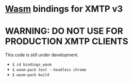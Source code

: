 # [Wasm](https://webassembly.org/) bindings for XMTP v3

# WARNING: DO NOT USE FOR PRODUCTION XMTP CLIENTS

This code is still under development.

- `$ cd bindings_wasm`
- `$ wasm-pack test --headless chrome`
- `$ wasm-pack build`
